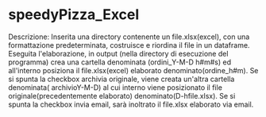 # speedyPizza_Excel

Descrizione:  Inserita una directory contenente un file.xlsx(excel), con una formattazione predeterminata, costruisce e riordina il file in un dataframe. Eseguita l'elaborazione, in output (nella directory di esecuzione del programma) crea una cartella denominata (ordini_Y-M-D h#m#s) ed all'interno posiziona il file.xlsx(excel) elaborato denominato(ordine_h#m). Se si spunta la checkbox archivia originale, viene creata un'altra cartella denominata( archivioY-M-D) al cui interno viene posizionato il file originale(precedentemente elaborato) denominato(D-hfile.xlsx). Se si spunta la checkbox invia email, sarà inoltrato il file.xlsx elaborato via email.
